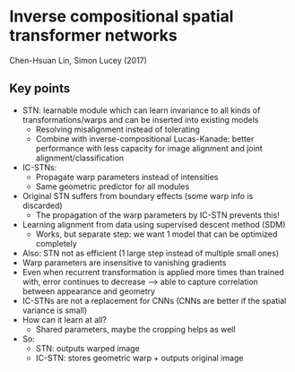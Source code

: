 # Inverse compositional spatial transformer networks
Chen-Hsuan Lin, Simon Lucey (2017)

## Key points
- STN: learnable module which can learn invariance to all kinds of transformations/warps and can be inserted into existing models
    - Resolving misalignment instead of tolerating
    - Combine with inverse-compositional Lucas-Kanade: better performance with less capacity for image alignment and joint alignment/classification
- IC-STNs:
    - Propagate warp parameters instead of intensities
    - Same geometric predictor for all modules
- Original STN suffers from boundary effects (some warp info is discarded)
    - The propagation of the warp parameters by IC-STN prevents this!
- Learning alignment from data using supervised descent method (SDM)
    - Works, but separate step: we want 1 model that can be optimized completely
- Also: STN not as efficient (1 large step instead of multiple small ones)
- Warp parameters are insensitive to vanishing gradients
- Even when recurrent transformation is applied more times than trained with, error continues to decrease --> able to capture correlation between appearance and geometry
- IC-STNs are not a replacement for CNNs (CNNs are better if the spatial variance is small)
- How can it learn at all?
    - Shared parameters, maybe the cropping helps as well
- So:
    - STN: outputs warped image
    - IC-STN: stores geometric warp + outputs original image
    